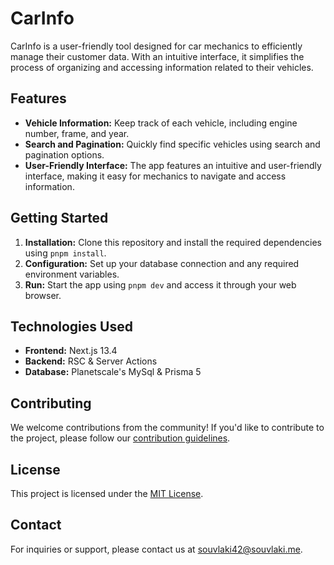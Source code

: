 # CarInfo

CarInfo is a user-friendly tool designed for car mechanics to efficiently manage their customer data. With an intuitive interface, it simplifies the process of organizing and accessing information related to their vehicles.

## Features

- **Vehicle Information:** Keep track of each vehicle, including engine number, frame, and year.
- **Search and Pagination:** Quickly find specific vehicles using search and pagination options.
- **User-Friendly Interface:** The app features an intuitive and user-friendly interface, making it easy for mechanics to navigate and access information.

## Getting Started

1. **Installation:** Clone this repository and install the required dependencies using `pnpm install`.
2. **Configuration:** Set up your database connection and any required environment variables.
3. **Run:** Start the app using `pnpm dev` and access it through your web browser.

## Technologies Used

- **Frontend:** Next.js 13.4
- **Backend:** RSC & Server Actions
- **Database:** Planetscale's MySql & Prisma 5

## Contributing

We welcome contributions from the community! If you'd like to contribute to the project, please follow our [contribution guidelines](CONTRIBUTING.md).

## License

This project is licensed under the [MIT License](LICENSE).

## Contact

For inquiries or support, please contact us at [souvlaki42@souvlaki.me](mailto:souvlaki42@souvlaki.me).

